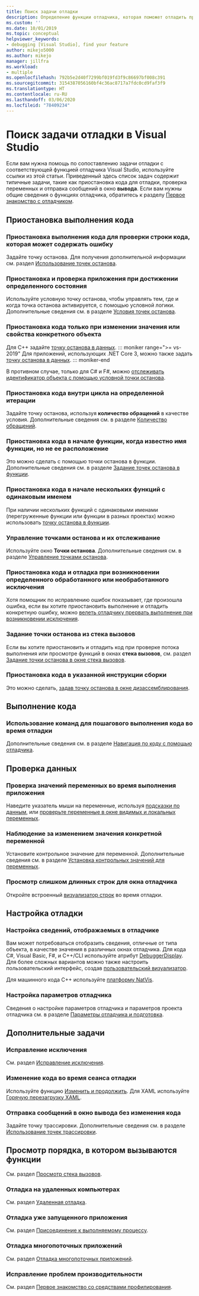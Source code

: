 ```yaml
---
title: Поиск задачи отладки
description: Определение функции отладчика, которая поможет отладить приложение
ms.custom: ''
ms.date: 10/01/2019
ms.topic: conceptual
helpviewer_keywords:
- debugging [Visual Studio], find your feature
author: mikejo5000
ms.author: mikejo
manager: jillfra
ms.workload:
- multiple
ms.openlocfilehash: 792b5e2d40f7299bf019fd3f9c86697bf008c391
ms.sourcegitcommit: 3154387056160bf4c36ac8717a7fdc0cd9faf3f9
ms.translationtype: HT
ms.contentlocale: ru-RU
ms.lasthandoff: 03/06/2020
ms.locfileid: "78409234"
---
```

# <a name="find-your-debugging-task-in-visual-studio"></a>Поиск задачи отладки в Visual Studio

Если вам нужна помощь по сопоставлению задачи отладки с соответствующей функцией отладчика Visual Studio, используйте ссылки из этой статьи. Приведенный здесь список задач содержит типичные задачи, такие как приостановка кода для отладки, проверка переменных и отправка сообщений в окно **вывода**. Если вам нужны общие сведения о функциях отладчика, обратитесь к разделу [Первое знакомство с отладчиком](debugger-feature-tour.md).

## <a name="pause-running-code"></a>Приостановка выполнения кода

### <a name="pause-running-code-to-inspect-a-line-of-code-that-may-contain-a-bug"></a>Приостановка выполнения кода для проверки строки кода, которая может содержать ошибку

Задайте точку останова. Для получения дополнительной информации см. раздел [Использование точек останова](using-breakpoints.md).

### <a name="pause-and-inspect-your-app-when-it-reaches-a-specific-state"></a>Приостановка и проверка приложения при достижении определенного состояния

Используйте условную точку останова, чтобы управлять тем, где и когда точка останова активируется, с помощью условной логики. Дополнительные сведения см. в разделе [Условия точек останова](using-breakpoints.md#breakpoint-conditions).

### <a name="pause-code-only-when-a-specific-objects-property-or-value-changes"></a>Приостановка кода только при изменении значения или свойства конкретного объекта

Для C++ задайте [точку останова в данных](using-breakpoints.md#BKMK_set_a_data_breakpoint_native_cplusplus). 
::: moniker range=">= vs-2019"
Для приложений, использующих .NET Core 3, можно также задать [точку останова в данных](using-breakpoints.md#BKMK_set_a_data_breakpoint_managed).
::: moniker-end

В противном случае, только для C# и F#, можно [отслеживать идентификатор объекта с помощью условной точки останова](using-breakpoints.md#using-object-ids-in-breakpoint-conditions-c-and-f).

### <a name="pause-code-inside-a-loop-at-a-certain-iteration"></a>Приостановка кода внутри цикла на определенной итерации

Задайте точку останова, используя **количество обращений** в качестве условия. Дополнительные сведения см. в разделе [Количество обращений](using-breakpoints.md#set-a-hit-count-condition).

### <a name="pause-code-at-the-start-of-a-function-when-you-know-the-function-name-but-not-its-location"></a>Приостановка кода в начале функции, когда известно имя функции, но не ее расположение

Это можно сделать с помощью точки останова в функции. Дополнительные сведения см. в разделе [Задание точек останова в функции](using-breakpoints.md#BKMK_Set_a_breakpoint_in_a_source_file).

### <a name="pause-code-at-the-start-of-multiple-functions-with-the-same-name"></a>Приостановка кода в начале нескольких функций с одинаковым именем

При наличии нескольких функций с одинаковыми именами (перегруженные функции или функции в разных проектах) можно использовать [точку останова в функции](using-breakpoints.md#BKMK_Set_a_breakpoint_in_a_source_file).

### <a name="manage-and-keep-track-of-your-breakpoints"></a>Управление точками останова и их отслеживание

Используйте окно **Точки останова**. Дополнительные сведения см. в разделе [Управление точками останова](using-breakpoints.md#BKMK_Specify_advanced_properties_of_a_breakpoint_).

### <a name="pause-code-and-debug-when-a-specific-handled-or-unhandled-exception-is-thrown"></a>Приостановка кода и отладка при возникновении определенного обработанного или необработанного исключения

Хотя помощник по исправлению ошибок показывает, где произошла ошибка, если вы хотите приостановить выполнение и отладить конкретную ошибку, можно [велеть отладчику прервать выполнение при возникновении исключения](managing-exceptions-with-the-debugger.md#tell-the-debugger-to-break-when-an-exception-is-thrown).

### <a name="set-a-breakpoint-from-the-call-stack"></a>Задание точки останова из стека вызовов

Если вы хотите приостановить и отладить код при проверке потока выполнения или просмотре функций в окнах **стека вызовов**, см. раздел [Задание точки останова в окне стека вызовов](using-breakpoints.md#BKMK_Set_a_breakpoint_from_debugger_windows).

### <a name="pause-code-at-a-specific-assembly-instruction"></a>Приостановка кода в указанной инструкции сборки

Это можно сделать, [задав точку останова в окне дизассемблирования](using-breakpoints.md#BKMK_Set_a_breakpoint_from_debugger_windows).

## <a name="execute-code"></a>Выполнение кода

### <a name="learn-the-commands-to-step-through-your-code-while-debugging"></a>Использование команд для пошагового выполнения кода во время отладки

Дополнительные сведения см. в разделе [Навигация по коду с помощью отладчика](navigating-through-code-with-the-debugger.md).

## <a name="inspect-data"></a>Проверка данных

### <a name="check-the-value-of-variables-while-running-your-app"></a>Проверка значений переменных во время выполнения приложения

Наведите указатель мыши на переменные, используя [подсказки по данным](view-data-values-in-data-tips-in-the-code-editor.md), или [проверьте переменные в окне видимых и локальных переменных](autos-and-locals-windows.md).

### <a name="observe-the-changing-value-of-a-specific-variable"></a>Наблюдение за изменением значения конкретной переменной

Установите контрольное значение для переменной. Дополнительные сведения см. в разделе [Установка контрольных значений для переменных](watch-and-quickwatch-windows.md).

### <a name="view-strings-that-are-too-long-for-the-debugger-window"></a>Просмотр слишком длинных строк для окна отладчика

Откройте встроенный [визуализатор строк](view-strings-visualizer.md) во время отладки.

## <a name="configure-debugging"></a>Настройка отладки

### <a name="customize-information-shown-in-the-debugger"></a>Настройка сведений, отображаемых в отладчике

Вам может потребоваться отобразить сведения, отличные от типа объекта, в качестве значения в различных окнах отладчика. Для кода C#, Visual Basic, F#, и C++/CLI используйте атрибут [DebuggerDisplay](using-the-debuggerdisplay-attribute.md). Для более сложных вариантов можно также настроить пользовательский интерфейс, создав [пользовательский визуализатор](create-custom-visualizers-of-data.md).

Для машинного кода C++ используйте [платформу NatVis](create-custom-views-of-native-objects.md).

### <a name="configure-debugger-settings"></a>Настройка параметров отладчика

Сведения о настройке параметров отладчика и параметров проекта отладчика см. в разделе [Параметры отладчика и подготовка](debugger-settings-and-preparation.md).

## <a name="additional-tasks"></a>Дополнительные задачи

### <a name="fix-an-exception"></a>Исправление исключения

См. раздел [Исправление исключения](write-better-code-with-visual-studio.md#fix-an-exception).

### <a name="edit-code-during-a-debugging-session"></a>Изменение кода во время сеанса отладки

Используйте функцию [Изменить и продолжить](edit-and-continue.md). Для XAML используйте [Горячую перезагрузку XAML](../xaml-tools/xaml-hot-reload.md).

### <a name="send-messages-to-the-output-window-without-modifying-code"></a>Отправка сообщений в окно вывода без изменения кода

Задайте точку трассировки. Дополнительные сведения см. в разделе [Использование точек трассировки](using-tracepoints.md).

## <a name="view-the-order-in-which-functions-are-called"></a>Просмотр порядка, в котором вызываются функции

См. раздел [Просмотр стека вызовов](how-to-use-the-call-stack-window.md).

### <a name="debug-on-remote-machines"></a>Отладка на удаленных компьютерах

См. раздел [Удаленная отладка](remote-debugging.md).

### <a name="debug-an-app-that-is-already-running"></a>Отладка уже запущенного приложения

См. раздел [Присоединение к выполняемому процессу](attach-to-running-processes-with-the-visual-studio-debugger.md).

### <a name="debug-multithreaded-applications"></a>Отладка многопоточных приложений

См. раздел [Отладка многопоточных приложений](debug-multithreaded-applications-in-visual-studio.md).

### <a name="fix-performance-issues"></a>Исправление проблем производительности

См. раздел [Первое знакомство со средствами профилирования](../profiling/profiling-feature-tour.md).